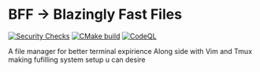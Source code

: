 # BFF -> Blazingly Fast Files
[![Security Checks](https://github.com/Yggdrasill501/bff/actions/workflows/security.yml/badge.svg)](https://github.com/Yggdrasill501/bff/actions/workflows/security.yml)
[![CMake build](https://github.com/Yggdrasill501/bff/actions/workflows/cmake-build.yml/badge.svg?branch=main)](https://github.com/Yggdrasill501/bff/actions/workflows/cmake-build.yml)
[![CodeQL](https://github.com/Yggdrasill501/bff/actions/workflows/codeql.yml/badge.svg)](https://github.com/Yggdrasill501/bff/actions/workflows/codeql.yml)
<br>

A file manager for better terminal expirience
Along side with Vim and Tmux making fufilling system setup u can desire
